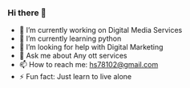 ### Hi there 👋
- 🔭 I’m currently working on Digital Media Services
- 🌱 I’m currently learning python
- 🤔 I’m looking for help with Digital Marketing
- 💬 Ask me about Any ott services
- 📫 How to reach me: hs78102@gmail.com
- ⚡ Fun fact: Just learn to live alone
<!--
**Harsh5643210/Harsh5643210** is a ✨ _special_ ✨ repository because its `README.md` (this file) appears on your GitHub profile.

Here are some ideas to get you started:

- 🔭 I’m currently working on ...
- 🌱 I’m currently learning ...
- 👯 I’m looking to collaborate on ...
- 🤔 I’m looking for help with ...
- 💬 Ask me about ...
- 📫 How to reach me: ...
- 😄 Pronouns: ...
- ⚡ Fun fact: ...
-->

